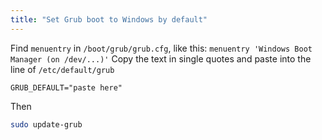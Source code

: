 ```yaml
---
title: "Set Grub boot to Windows by default"
---
```

Find `menuentry` in `/boot/grub/grub.cfg`, like this: `menuentry 'Windows Boot Manager (on /dev/...)'`
Copy the text in single quotes and paste into the line of `/etc/default/grub`
```
GRUB_DEFAULT="paste here"
```
Then
```sh
sudo update-grub
```
